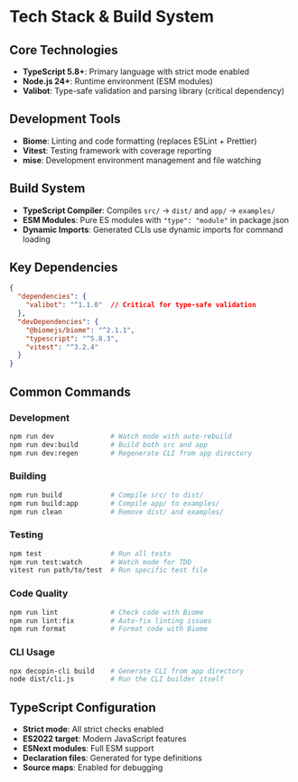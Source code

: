 # Tech Stack & Build System

## Core Technologies
- **TypeScript 5.8+**: Primary language with strict mode enabled
- **Node.js 24+**: Runtime environment (ESM modules)
- **Valibot**: Type-safe validation and parsing library (critical dependency)

## Development Tools
- **Biome**: Linting and code formatting (replaces ESLint + Prettier)
- **Vitest**: Testing framework with coverage reporting
- **mise**: Development environment management and file watching

## Build System
- **TypeScript Compiler**: Compiles `src/` → `dist/` and `app/` → `examples/`
- **ESM Modules**: Pure ES modules with `"type": "module"` in package.json
- **Dynamic Imports**: Generated CLIs use dynamic imports for command loading

## Key Dependencies
```json
{
  "dependencies": {
    "valibot": "^1.1.0"  // Critical for type-safe validation
  },
  "devDependencies": {
    "@biomejs/biome": "^2.1.1",
    "typescript": "^5.8.3",
    "vitest": "^3.2.4"
  }
}
```

## Common Commands

### Development
```bash
npm run dev              # Watch mode with auto-rebuild
npm run dev:build        # Build both src and app
npm run dev:regen        # Regenerate CLI from app directory
```

### Building
```bash
npm run build            # Compile src/ to dist/
npm run build:app        # Compile app/ to examples/
npm run clean            # Remove dist/ and examples/
```

### Testing
```bash
npm test                 # Run all tests
npm run test:watch       # Watch mode for TDD
vitest run path/to/test  # Run specific test file
```

### Code Quality
```bash
npm run lint             # Check code with Biome
npm run lint:fix         # Auto-fix linting issues
npm run format           # Format code with Biome
```

### CLI Usage
```bash
npx decopin-cli build    # Generate CLI from app directory
node dist/cli.js         # Run the CLI builder itself
```

## TypeScript Configuration
- **Strict mode**: All strict checks enabled
- **ES2022 target**: Modern JavaScript features
- **ESNext modules**: Full ESM support
- **Declaration files**: Generated for type definitions
- **Source maps**: Enabled for debugging